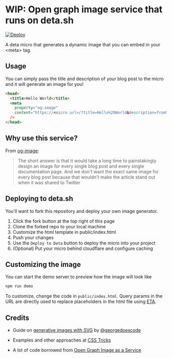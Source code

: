 # WIP: Open graph image service that runs on deta.sh

[![Deploy](https://button.deta.dev/1/svg)](https://go.deta.dev/deploy)

A deta micro that generates a dynamic image that you can embed in your <meta\> tag.

## Usage

You can simply pass the title and description of your blog post to the micro and it will generate an image for you!

```html
<head>
  <title>Hello World</title>
  <meta
    property="og:image"
    content="https://<micro url>/?title=Hello%20World&description=from%20a%20micro%20running%20on%20deta.sh"
  />
</head>
```

## Why use this service?

From [og-image](https://github.com/vercel/og-image/blob/main/README.md#why-use-this-service):

> The short answer is that it would take a long time to painstakingly design an image for every single blog post and every single documentation page. And we don't want the exact same image for every blog post because that wouldn't make the article stand out when it was shared to Twitter

## Deploying to deta.sh

You'll want to fork this repository and deploy your own image generator.

1. Click the fork button at the top right of this page
2. Clone the forked repo to your local machine
3. Customize the html template in public/index.html
4. Push your changes
5. Use the `Deploy to Deta` button to deploy the micro into your project
6. (Optional) Put your micro behind cloudflare and configure caching

## Customizing the image

You can start the demo server to preview how the image will look like

```bash
npm run demo
```

To customize, change the code in `public/index.html`. Query params in the URL are directly used to replace placeholders in the html file using [ETA](https://eta.js.org/).

## Credits

- Guide on [generative images with SVG](https://georgefrancis.dev/writing/generative-svg-social-images/) by [@georgedoescode](https://twitter.com/georgedoescode)

- Examples and other approaches at [CSS Tricks](https://css-tricks.com/auto-generated-social-media-images/)

- A lot of code borrowed from [Open Graph Image as a Service](https://github.com/vercel/og-image/blob/main/README.md#why-use-this-service)
